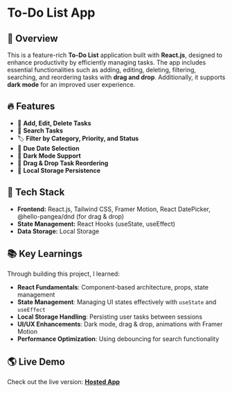 # To-Do List App

## 🚀 Overview
This is a feature-rich **To-Do List** application built with **React.js**, designed to enhance productivity by efficiently managing tasks. The app includes essential functionalities such as adding, editing, deleting, filtering, searching, and reordering tasks with **drag and drop**. Additionally, it supports **dark mode** for an improved user experience.

## 🔥 Features
- 📌 **Add, Edit, Delete Tasks**
- 🔎 **Search Tasks**
- 🏷 **Filter by Category, Priority, and Status**
- 📅 **Due Date Selection**
- 🎨 **Dark Mode Support**
- 🔄 **Drag & Drop Task Reordering**
- 💾 **Local Storage Persistence**

## 🎯 Tech Stack
- **Frontend:** React.js, Tailwind CSS, Framer Motion, React DatePicker, @hello-pangea/dnd (for drag & drop)
- **State Management:** React Hooks (useState, useEffect)
- **Data Storage:** Local Storage

## 📚 Key Learnings
Through building this project, I learned:
- **React Fundamentals**: Component-based architecture, props, state management
- **State Management**: Managing UI states effectively with `useState` and `useEffect`
- **Local Storage Handling**: Persisting user tasks between sessions
- **UI/UX Enhancements**: Dark mode, drag & drop, animations with Framer Motion
- **Performance Optimization**: Using debouncing for search functionality

## 🌎 Live Demo
Check out the live version: **[Hosted App](https://abdulmukeeth.github.io/todo-app/)**


